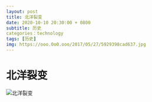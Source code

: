 ```yaml
---
layout: post
title: 北洋裂变
date: 2020-10-10 20:30:00 + 0800
subtitle: 历史
categories：technology
tags: [历史]
img: https://ooo.0o0.ooo/2017/05/27/5929398cad637.jpg
---
```



# 北洋裂变

![北洋裂变](https://tva1.sinaimg.cn/large/007S8ZIlly1gjkb3h4axdj30hs73mu0x.jpg)